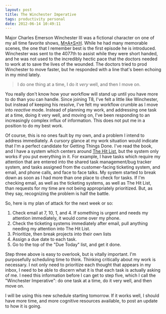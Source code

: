 ```yaml
---
layout: post
title: The Winchester Imperative
tags: productivity personal
date: 2012-06-14 10:49:11
---
```


Major Charles Emerson Winchester III was a fictional character on one of my all time favorite shows, [M\*A\*S\*H][1]. While he had many memorable scenes, the one that I remember best is the first episode he is introduced. Winchester was sent to the 4077th to assist while they were short handed, and he was not used to the incredibly hectic pace that the doctors needed to work at to save the lives of the wounded. The doctors tried to prod Winchester to move faster, but he responded with a line that's been echoing in my mind lately.

> I do one thing at a time, I do it *very* well, and then I move on.

You really don't know how your workflow will stand up until you have more to do than you can handle. Since joining T8, I've felt a little like Winchester, but instead of keeping his resolve, I've felt my workflow crumble as I move into *reactive* mode. Instead of planning my work, and addressing one task at a time, doing it very well, and moving on, I've been responding to an increasingly complex influx of information.  This does not put me in a position to do my best work. 

Of course, this is no ones fault by my own, and a problem I intend to address immediately. A cursory glance at my work situation would  indicate that I'm a perfect candidate for Getting Things Done. I've read the book, and I have a system which centers around [The Hit List][2], but the system only works if you put everything in it. For example, I have tasks which require my attention that are entered into the shared task management/bug tracker system, and tasks assigned from the customer-facing ticketing system, and email, and phone calls, and face to face talks. My system started to break down as soon as I had more than one place to check for tasks. If I'm checking email, as well as the ticketing systems, as well as The Hit List, than requests for my time are not being appropriately prioritized. But, as they say, recognizing the problem is half the battle. 

So, here is my plan of attack for the next week or so:

1. Check email at 7, 10, 1, and 4. If something is urgent and needs my attention immediately, it would come over my phone. 
2. Check the ticketing systems immediately after email, pull anything needing my attention into The Hit List.
3. Prioritize, then break projects into their own lists 
4. Assign a due date to each task.
5. Go to the top of the "Due Today" list, and get it done.

Step three above is easy to overlook, but is vitally important. I'm purposefully scheduling time to think. Thinking critically about my work is necessary. I not only need to prioritize each thought that appears in my inbox, I need to be able to discern what it is that each task is actually asking of me. I need this information before I can get to step five, which I call the "Winchester Imperative": do one task at a time, do it very well, and then move on.

I will be using this new schedule starting tomorrow. If it works well, I should have more time, and more cognitive resources available, to post an update to how it is going. 


[1]: https://en.wikipedia.org/wiki/Charles_Emerson_Winchester_III#Charles_Winchester
[2]: http://www.potionfactory.com/thehitlist
